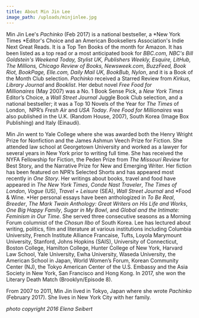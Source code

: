 ```yaml
---
title: About Min Jin Lee
image_path: /uploads/minjinlee.jpg
---
```



Min Jin Lee's *Pachinko*&nbsp;(Feb 2017) is a national bestseller, a *New York Times&nbsp;*Editor's Choice and an American Booksellers Association's Indie Next Great Reads. It is a Top Ten Books of the month for Amazon. It has been listed as a top read or a most anticipated book for *BBC.com, NBC's Bill Goldstein's Weekend Today, Stylist UK, Publishers Weekly, Esquire, LitHub, The Millions, Chicago Review of Books, Newsweek.com, BuzzFeed, Book Riot, BookPage, Elle.com, Daily Mail UK, BookBub, Nylon*, and it is a Book of the Month Club selection. *Pachinko* received a Starred Review from *Kirkus*, *Library Journal* and *Booklist*. Her debut novel *Free Food for Millionaires*&nbsp;(May 2007) was a No. 1 Book Sense Pick, a *New York Times* Editor’s Choice, a *Wall Street Journal* Juggle Book Club selection, and a national bestseller; it was a Top 10 Novels of the Year for *The Times* of London,&nbsp; NPR’s *Fresh Air* and *USA Today*. *Free Food for Millionaires* was also published in the U.K. (Random House, 2007), South Korea (Image Box Publishing) and Italy (Einaudi).&nbsp;

Min Jin went to Yale College where she was awarded both the Henry Wright Prize for Nonfiction and the James Ashmun Veech Prize for Fiction. She attended law school at Georgetown University and worked as a lawyer for several years in New York prior to writing full time. She has received the NYFA Fellowship for Fiction, the Peden Prize from *The Missouri Review* for Best Story, and the Narrative Prize for New and Emerging Writer. Her fiction has been featured on NPR’s Selected Shorts and has appeared most recently in *One Story*. Her writings about books, travel and food have appeared in *The New York Times*, *Conde Nast Traveler*, *The Times of London*, *Vogue* (US), *Travel + Leisure* (SEA), *Wall Street Journal* and *Food & Wine.&nbsp;*Her personal essays have been anthologized in *To Be Real*, *Breeder*, *The Mark Twain Anthology: Great Writers on His Life and Works*, *One Big Happy Family*, *Sugar in My Bowl*, and *Global and the Intimate: Feminism in Our Time*. She served three consecutive seasons as a Morning Forum columnist of the *Chosun Ilbo* of South Korea. Lee has lectured about writing, politics, film and literature at various institutions including Columbia University, French Institute Alliance Francaise, Tufts, Loyola Marymount University, Stanford, Johns Hopkins (SAIS), University of Connecticut, Boston College, Hamilton College, Hunter College of New York, Harvard Law School, Yale University, Ewha University, Waseda University, the American School in Japan, World Women’s Forum, Korean Community Center (NJ), the Tokyo American Center of the U.S. Embassy and the Asia Society in New York, San Francisco and Hong Kong. In 2017, she won the Literary Death Match (Brooklyn/Episode 8).&nbsp;

From 2007 to 2011, Min Jin lived in Tokyo, Japan where she wrote *Pachinko* (February 2017). She lives in New York City with her family.

*photo copyright 2016 Elena Seibert*